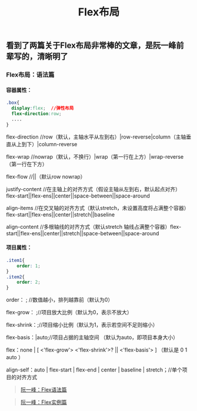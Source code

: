 ﻿---
published: false
layout: post
publish: true
title: Flex布局
---
## 看到了两篇关于Flex布局非常棒的文章，是阮一峰前辈写的，清晰明了

### Flex布局：语法篇
#### 容器属性：

```css
.box{
  display:flex;  //弹性布局
  flex-direction:row;
  ....
}
```

flex-direction     //row（默认，主轴水平从左到右）|row-reverse|column（主轴垂直从上到下）|column-reverse

flex-wrap     //nowrap（默认，不换行）|wrap（第一行在上方）|wrap-reverse（第一行在下方）

flex-flow    //<flex-direction>||<flex-wrap>（默认row nowrap）

justify-content     //在主轴上的对齐方式（假设主轴从左到右，默认起点对齐）flex-start||flex-ens||center||space-between||space-around

align-items      //在交叉轴的对齐方式（默认stretch，未设置高度将占满整个容器）flex-start||flex-ens||center||stretch||baseline

align-content     //多根轴线的对齐方式（默认stretch 轴线占满整个容器）flex-start||flex-ens||center||stretch||space-between||space-around

#### 项目属性：

```css
.item1{
	order: 1;
}
.item2{
	order: 2;
}
```

order： <integer>; //数值越小，排列越靠前（默认为0）
  
flex-grow：   <number>;//项目放大比例（默认为0，表示不放大）
  
flex-shrink：<number>;//项目缩小比例（默认为1，表示若空间不足则缩小）
  
flex-basis：<length>|auto;//项目占据的主轴空间 （默认为auto，即项目本身大小）
  
flex：none | [ <'flex-grow'> <'flex-shrink'>? || <'flex-basis'> ] （默认是 0 1 auto ）

align-self：auto | flex-start | flex-end | center | baseline | stretch；//单个项目的对齐方式


> [阮一峰：Flex语法篇](http://www.ruanyifeng.com/blog/2015/07/flex-grammar.html "link")

> [阮一峰：Flex实例篇](http://www.ruanyifeng.com/blog/2015/07/flex-examples.html "link")
